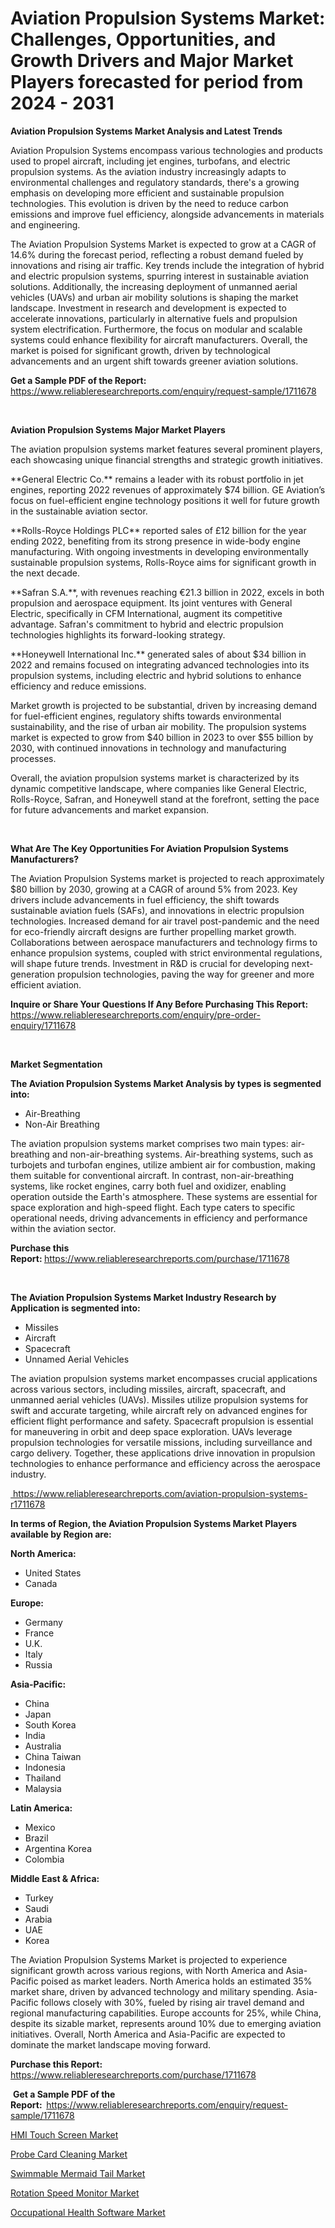 <p><h1>Aviation Propulsion Systems Market: Challenges, Opportunities, and Growth Drivers and Major Market Players forecasted for period from 2024 - 2031</h1></p><p><strong>Aviation Propulsion Systems Market Analysis and Latest Trends</strong></p>
<p><p>Aviation Propulsion Systems encompass various technologies and products used to propel aircraft, including jet engines, turbofans, and electric propulsion systems. As the aviation industry increasingly adapts to environmental challenges and regulatory standards, there's a growing emphasis on developing more efficient and sustainable propulsion technologies. This evolution is driven by the need to reduce carbon emissions and improve fuel efficiency, alongside advancements in materials and engineering.</p><p>The Aviation Propulsion Systems Market is expected to grow at a CAGR of 14.6% during the forecast period, reflecting a robust demand fueled by innovations and rising air traffic. Key trends include the integration of hybrid and electric propulsion systems, spurring interest in sustainable aviation solutions. Additionally, the increasing deployment of unmanned aerial vehicles (UAVs) and urban air mobility solutions is shaping the market landscape. Investment in research and development is expected to accelerate innovations, particularly in alternative fuels and propulsion system electrification. Furthermore, the focus on modular and scalable systems could enhance flexibility for aircraft manufacturers. Overall, the market is poised for significant growth, driven by technological advancements and an urgent shift towards greener aviation solutions.</p></p>
<p><strong>Get a Sample PDF of the Report:&nbsp;</strong> <a href="https://www.reliableresearchreports.com/enquiry/request-sample/1711678?utm_campaign=8&utm_medium=2&utm_source=Github&utm_content=ia&utm_term=22102024&utm_id=aviation-propulsion-systems">https://www.reliableresearchreports.com/enquiry/request-sample/1711678</a></p>
<p>&nbsp;</p>
<p><strong>Aviation Propulsion Systems Major Market Players</strong></p>
<p><p>The aviation propulsion systems market features several prominent players, each showcasing unique financial strengths and strategic growth initiatives. </p><p>**General Electric Co.** remains a leader with its robust portfolio in jet engines, reporting 2022 revenues of approximately $74 billion. GE Aviation’s focus on fuel-efficient engine technology positions it well for future growth in the sustainable aviation sector.</p><p>**Rolls-Royce Holdings PLC** reported sales of £12 billion for the year ending 2022, benefiting from its strong presence in wide-body engine manufacturing. With ongoing investments in developing environmentally sustainable propulsion systems, Rolls-Royce aims for significant growth in the next decade.</p><p>**Safran S.A.**, with revenues reaching €21.3 billion in 2022, excels in both propulsion and aerospace equipment. Its joint ventures with General Electric, specifically in CFM International, augment its competitive advantage. Safran's commitment to hybrid and electric propulsion technologies highlights its forward-looking strategy.</p><p>**Honeywell International Inc.** generated sales of about $34 billion in 2022 and remains focused on integrating advanced technologies into its propulsion systems, including electric and hybrid solutions to enhance efficiency and reduce emissions.</p><p>Market growth is projected to be substantial, driven by increasing demand for fuel-efficient engines, regulatory shifts towards environmental sustainability, and the rise of urban air mobility. The propulsion systems market is expected to grow from $40 billion in 2023 to over $55 billion by 2030, with continued innovations in technology and manufacturing processes.</p><p>Overall, the aviation propulsion systems market is characterized by its dynamic competitive landscape, where companies like General Electric, Rolls-Royce, Safran, and Honeywell stand at the forefront, setting the pace for future advancements and market expansion.</p></p>
<p>&nbsp;</p>
<p><strong>What Are The Key Opportunities For Aviation Propulsion Systems Manufacturers?</strong></p>
<p><p>The Aviation Propulsion Systems market is projected to reach approximately $80 billion by 2030, growing at a CAGR of around 5% from 2023. Key drivers include advancements in fuel efficiency, the shift towards sustainable aviation fuels (SAFs), and innovations in electric propulsion technologies. Increased demand for air travel post-pandemic and the need for eco-friendly aircraft designs are further propelling market growth. Collaborations between aerospace manufacturers and technology firms to enhance propulsion systems, coupled with strict environmental regulations, will shape future trends. Investment in R&D is crucial for developing next-generation propulsion technologies, paving the way for greener and more efficient aviation.</p></p>
<p><strong>Inquire or Share Your Questions If Any Before Purchasing This Report:</strong> <a href="https://www.reliableresearchreports.com/enquiry/pre-order-enquiry/1711678?utm_campaign=8&utm_medium=2&utm_source=Github&utm_content=ia&utm_term=22102024&utm_id=aviation-propulsion-systems">https://www.reliableresearchreports.com/enquiry/pre-order-enquiry/1711678</a></p>
<p>&nbsp;</p>
<p><strong>Market Segmentation</strong></p>
<p><strong>The Aviation Propulsion Systems Market Analysis by types is segmented into:</strong></p>
<p><ul><li>Air-Breathing</li><li>Non-Air Breathing</li></ul></p>
<p><p>The aviation propulsion systems market comprises two main types: air-breathing and non-air-breathing systems. Air-breathing systems, such as turbojets and turbofan engines, utilize ambient air for combustion, making them suitable for conventional aircraft. In contrast, non-air-breathing systems, like rocket engines, carry both fuel and oxidizer, enabling operation outside the Earth's atmosphere. These systems are essential for space exploration and high-speed flight. Each type caters to specific operational needs, driving advancements in efficiency and performance within the aviation sector.</p></p>
<p><strong>Purchase this Report:&nbsp;</strong><a href="https://www.reliableresearchreports.com/purchase/1711678?utm_campaign=8&utm_medium=2&utm_source=Github&utm_content=ia&utm_term=22102024&utm_id=aviation-propulsion-systems">https://www.reliableresearchreports.com/purchase/1711678</a></p>
<p>&nbsp;</p>
<p><strong>The Aviation Propulsion Systems Market Industry Research by Application is segmented into:</strong></p>
<p><ul><li>Missiles</li><li>Aircraft</li><li>Spacecraft</li><li>Unnamed Aerial Vehicles</li></ul></p>
<p><p>The aviation propulsion systems market encompasses crucial applications across various sectors, including missiles, aircraft, spacecraft, and unmanned aerial vehicles (UAVs). Missiles utilize propulsion systems for swift and accurate targeting, while aircraft rely on advanced engines for efficient flight performance and safety. Spacecraft propulsion is essential for maneuvering in orbit and deep space exploration. UAVs leverage propulsion technologies for versatile missions, including surveillance and cargo delivery. Together, these applications drive innovation in propulsion technologies to enhance performance and efficiency across the aerospace industry.</p></p>
<p><a href="https://www.reliableresearchreports.com/aviation-propulsion-systems-r1711678?utm_campaign=8&utm_medium=2&utm_source=Github&utm_content=ia&utm_term=22102024&utm_id=aviation-propulsion-systems">&nbsp;https://www.reliableresearchreports.com/aviation-propulsion-systems-r1711678</a></p>
<p><strong>In terms of Region, the Aviation Propulsion Systems Market Players available by Region are:</strong></p>
<p>
    <p> <strong> North America: </strong>
        <ul>
            <li>United States</li>
            <li>Canada</li>
        </ul>
        </p> 
    <p> <strong> Europe: </strong>
        <ul>
            <li>Germany</li>
            <li>France</li>
            <li>U.K.</li>
            <li>Italy</li>
            <li>Russia</li>
        </ul>
        </p> 
    <p> <strong> Asia-Pacific: </strong>
        <ul>
            <li>China</li>
            <li>Japan</li>
            <li>South Korea</li>
            <li>India</li>
            <li>Australia</li>
            <li>China Taiwan</li>
            <li>Indonesia</li>
            <li>Thailand</li>
            <li>Malaysia</li>
        </ul>
        </p> 
    <p> <strong> Latin America: </strong>
        <ul>
            <li>Mexico</li>
            <li>Brazil</li>
            <li>Argentina Korea</li>
            <li>Colombia</li>
        </ul>
        </p> 
    <p> <strong> Middle East & Africa: </strong>
        <ul>
            <li>Turkey</li>
            <li>Saudi</li>
            <li>Arabia</li>
            <li>UAE</li>
            <li>Korea</li>
        </ul>
    </p>
    </p>
<p><p>The Aviation Propulsion Systems Market is projected to experience significant growth across various regions, with North America and Asia-Pacific poised as market leaders. North America holds an estimated 35% market share, driven by advanced technology and military spending. Asia-Pacific follows closely with 30%, fueled by rising air travel demand and regional manufacturing capabilities. Europe accounts for 25%, while China, despite its sizable market, represents around 10% due to emerging aviation initiatives. Overall, North America and Asia-Pacific are expected to dominate the market landscape moving forward.</p></p>
<p><strong>Purchase this Report: </strong><a href="https://www.reliableresearchreports.com/purchase/1711678?utm_campaign=8&utm_medium=2&utm_source=Github&utm_content=ia&utm_term=22102024&utm_id=aviation-propulsion-systems">https://www.reliableresearchreports.com/purchase/1711678</a></p>
<p>&nbsp;<strong>Get a Sample PDF of the Report:&nbsp;&nbsp;</strong><a href="https://www.reliableresearchreports.com/enquiry/request-sample/1711678?utm_campaign=8&utm_medium=2&utm_source=Github&utm_content=ia&utm_term=22102024&utm_id=aviation-propulsion-systems">https://www.reliableresearchreports.com/enquiry/request-sample/1711678</a></p>
<p><strong></strong></p>
<p><p><a href="https://issuu.com/reportprime-2/docs/hmi-touch-screen-market-size-2030.p_10c99a5aa101f5?utm_campaign=8&utm_medium=2&utm_source=Github&utm_content=ia&utm_term=22102024&utm_id=aviation-propulsion-systems">HMI Touch Screen Market</a></p><p><a href="https://www.linkedin.com/pulse/global-probe-card-cleaning-market-trends-analysis-future-jz9ge?utm_campaign=8&utm_medium=2&utm_source=Github&utm_content=ia&utm_term=22102024&utm_id=aviation-propulsion-systems">Probe Card Cleaning Market</a></p><p><a href="https://github.com/cliffxbwergin/Market-Research-Report-List-1/blob/main/swimmable-mermaid-tail-market.md?utm_campaign=8&utm_medium=2&utm_source=Github&utm_content=ia&utm_term=22102024&utm_id=aviation-propulsion-systems">Swimmable Mermaid Tail Market</a></p><p><a href="https://issuu.com/reportprime-2/docs/rotation-speed-monitor-market-size-_6ffdf78108f4d4?utm_campaign=8&utm_medium=2&utm_source=Github&utm_content=ia&utm_term=22102024&utm_id=aviation-propulsion-systems">Rotation Speed Monitor Market</a></p><p><a href="https://www.linkedin.com/pulse/digital-transformation-occupational-health-software-ugeae?utm_campaign=8&utm_medium=2&utm_source=Github&utm_content=ia&utm_term=22102024&utm_id=aviation-propulsion-systems">Occupational Health Software Market</a></p></p>